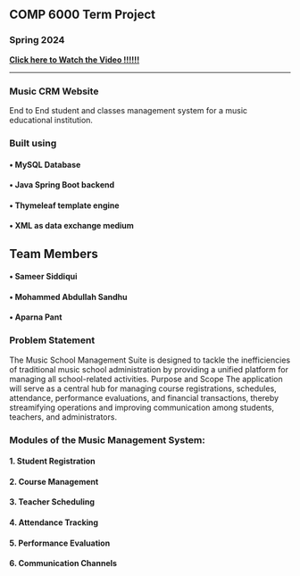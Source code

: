 ## COMP 6000 Term Project
### Spring 2024
[**Click here to Watch the Video !!!!!!**](https://drive.google.com/file/d/1VzCrQQP070nTUA4kka2Day6s2siYIBQT/view)
________________________________________

### Music CRM Website
End to End student and classes management system for a music educational institution.
### Built using
#### •	MySQL Database
#### •	Java Spring Boot backend
#### •	Thymeleaf template engine
#### •	XML as data exchange medium
## Team Members
#### •	Sameer Siddiqui
#### •	Mohammed Abdullah Sandhu
#### •	Aparna Pant

### Problem Statement
The Music School Management Suite is designed to tackle the inefficiencies of traditional music school administration by providing a unified platform for managing all school-related activities.
Purpose and Scope
The application will serve as a central hub for managing course registrations, schedules, attendance, performance evaluations, and financial transactions, thereby streamifying operations and improving communication among students, teachers, and administrators.
### Modules of the Music Management System:
#### 1.	Student Registration
#### 2.	Course Management
#### 3.	Teacher Scheduling
#### 4.	Attendance Tracking
#### 5.	Performance Evaluation
#### 6.	Communication Channels

